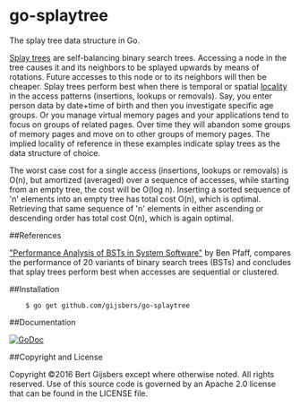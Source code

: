 # go-splaytree

The splay tree data structure in Go.

[Splay trees](https://en.wikipedia.org/wiki/Splay_tree)
are self-balancing binary search trees.
Accessing a node in the tree causes it and its neighbors
to be splayed upwards by means of rotations.
Future accesses to this node or to its neighbors will then be cheaper.
Splay trees perform best when there is temporal or spatial
[locality](https://en.wikipedia.org/wiki/Locality_of_reference)
in the access patterns (insertions, lookups or removals).
Say, you enter person data by date+time of birth and then
you investigate specific age groups.  Or you manage virtual
memory pages and your applications tend to focus on groups
of related pages. Over time they will abandon some groups
of memory pages and move on to other groups of memory
pages. The implied locality of reference in these examples
indicate splay trees as the data structure of choice.

The worst case cost for a single access (insertions,
lookups or removals) is O(n), but amortized (averaged) over
a sequence of accesses, while starting from an empty tree,
the cost will be O(log n).  Inserting a sorted sequence
of 'n' elements into an empty tree has total cost O(n),
which is optimal.  Retrieving that same sequence of 'n'
elements in either ascending or descending order has total
cost O(n), which is again optimal.

##References

["Performance Analysis of BSTs in System Software"](http://benpfaff.org/papers/libavl.pdf)
by Ben Pfaff, compares the performance of 20 variants
of binary search trees (BSTs) and concludes that splay trees
perform best when accesses are sequential or clustered.

##Installation

        $ go get github.com/gijsbers/go-splaytree

##Documentation

[![GoDoc](https://godoc.org/github.com/gijsbers/go-splaytree?status.svg)](https://godoc.org/github.com/gijsbers/go-splaytree)

##Copyright and License

Copyright ©2016 Bert Gijsbers except where otherwise noted. All rights reserved.
Use of this source code is governed by an Apache 2.0 license
that can be found in the LICENSE file.
